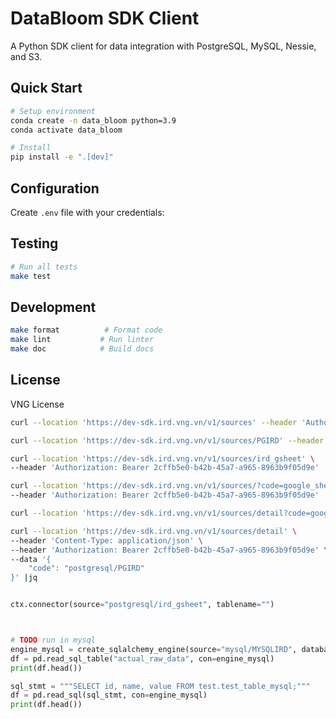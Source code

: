 # DataBloom SDK Client

A Python SDK client for data integration with PostgreSQL, MySQL, Nessie, and S3.

## Quick Start

```bash
# Setup environment
conda create -n data_bloom python=3.9
conda activate data_bloom

# Install
pip install -e ".[dev]"
```

## Configuration

Create `.env` file with your credentials:

## Testing

```bash
# Run all tests
make test
```

## Development

```bash
make format          # Format code
make lint           # Run linter
make doc            # Build docs
```

## License

VNG License
```sh
curl --location 'https://dev-sdk.ird.vng.vn/v1/sources' --header 'Authorization: Bearer 2cffb5e0-b42b-45a7-a965-8963b9f05d9e' | jq

curl --location 'https://dev-sdk.ird.vng.vn/v1/sources/PGIRD' --header 'Authorization: Bearer 2cffb5e0-b42b-45a7-a965-8963b9f05d9e' |jq

curl --location 'https://dev-sdk.ird.vng.vn/v1/sources/ird_gsheet' \
--header 'Authorization: Bearer 2cffb5e0-b42b-45a7-a965-8963b9f05d9e'

curl --location 'https://dev-sdk.ird.vng.vn/v1/sources/?code=google_sheet/ggsheet' \
--header 'Authorization: Bearer 2cffb5e0-b42b-45a7-a965-8963b9f05d9e'

curl --location 'https://dev-sdk.ird.vng.vn/v1/sources/detail?code=google_sheet/ggsheet' --header 'Authorization: Bearer 2cffb5e0-b42b-45a7-a965-8963b9f05d9e'

curl --location 'https://dev-sdk.ird.vng.vn/v1/sources/detail' \
--header 'Content-Type: application/json' \
--header 'Authorization: Bearer 2cffb5e0-b42b-45a7-a965-8963b9f05d9e' \
--data '{
    "code": "postgresql/PGIRD"
}' |jq
```


```python

ctx.connector(source="postgresql/ird_gsheet", tablename="")



# TODO run in mysql
engine_mysql = create_sqlalchemy_engine(source="mysql/MYSQLIRD", database="mktvng")
df = pd.read_sql_table("actual_raw_data", con=engine_mysql)
print(df.head())

sql_stmt = """SELECT id, name, value FROM test.test_table_mysql;"""
df = pd.read_sql(sql_stmt, con=engine_mysql)
print(df.head())




```